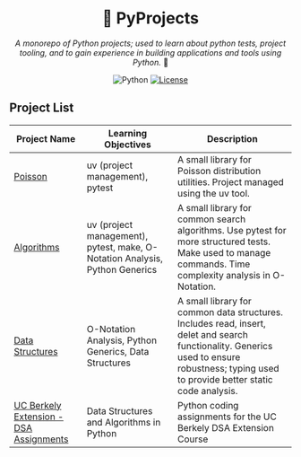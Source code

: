 <div align="center">

# 🐍 PyProjects

*A monorepo of Python projects; used to learn about python tests, project tooling, and to gain experience in building applications and tools using Python.* 🚀

![Python](https://img.shields.io/badge/python-3.13%2B-blue)
[![License](https://img.shields.io/github/license/rezarajan/pyprojects)](https://github.com/rezarajan/pyprojects/blob/main/LICENSE)

</div>

## Project List

| Project Name | Learning Objectives | Description |
|--------------|------|-------------|
| [Poisson](./poisson/) | uv (project management), pytest | A small library for Poisson distribution utilities. Project managed using the uv tool. |
| [Algorithms](./algorithms/) | uv (project management), pytest, make, O-Notation Analysis, Python Generics| A small library for common search algorithms. Use pytest for more structured tests. Make used to manage commands. Time complexity analysis in O-Notation. |
| [Data Structures](./data_structures/) | O-Notation Analysis, Python Generics, Data Structures | A small library for common data structures. Includes read, insert, delet and search functionality. Generics used to ensure robustness; typing used to provide better static code analysis. |
| [UC Berkely Extension - DSA Assignments](./dsa_assignments/) | Data Structures and Algorithms in Python | Python coding assignments for the UC Berkely DSA Extension Course |

